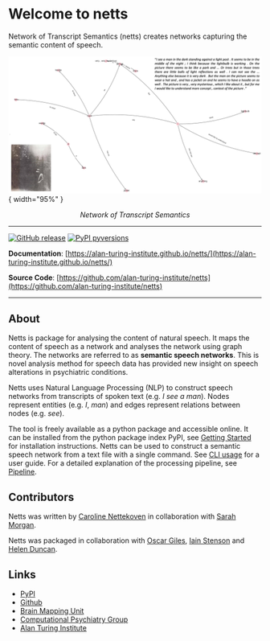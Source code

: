 # Welcome to netts

Network of Transcript Semantics (netts) creates networks capturing the semantic content of speech.

![Graph](img/ExampleGraph_alternative_text_pic_2.png){ width="95%" }

<p align="center">
    <em>Network of Transcript Semantics</em>
</p>

<!-- Figure is commented out until copyright issues are clear -->
<!-- <img src="/img/semantic_speech_graph_example_with_picture.png" width=95% style="margin-left: auto; margin-right: auto; display: block;">

<p align="center">
    <em>Network of Transcript Semantics</em>
</p> -->

---

[![GitHub release](https://img.shields.io/github/v/release/alan-turing-institute/netts?include_prereleases)](https://GitHub.com/alan-turing-institute/netts/releases/)
[![PyPI pyversions](https://img.shields.io/pypi/pyversions/netts.svg)](https://pypi.python.org/pypi/netts/)

**Documentation**: [https://alan-turing-institute.github.io/netts/](https://alan-turing-institute.github.io/netts/)

**Source Code**: [https://github.com/alan-turing-institute/netts](https://github.com/alan-turing-institute/netts)

---

## About

Netts is package for analysing the content of natural speech.
It maps the content of speech as a network and analyses the network using graph theory.
The networks are referred to as **semantic speech networks**.
This is novel analysis method for speech data has provided new insight on speech alterations in psychiatric conditions.

Netts uses Natural Language Processing (NLP) to construct speech networks from transcripts of spoken text (e.g. <em>I see a man</em>).
Nodes represent entities (e.g. <em>I</em>, <em>man</em>) and edges represent relations between nodes (e.g. <em>see</em>).

<!-- Alternative pipeline placeholder image -->
<!-- <img src="/img/Pipeline_figure_reduced.png " width=95% style="margin-left: auto; margin-right: auto; display: block;">

<p align="center">
    <em>Netts pipeline.</em>
</p> -->

<!-- Figure is commented out until copyright issues are clear -->

<!-- <img src="/img/tool_pipeline.png" width=95% style="margin-left: auto; margin-right: auto; display: block;">

<p align="center">
    <em>netts pipeline</em>
</p> -->

The tool is freely available as a python package and accessible online. It can be installed from the python package index PyPI, see [Getting Started](install.md) for installation instructions.
Netts can be used to construct a semantic speech network from a text file with a single command. See [CLI usage](cli_basics.md) for a user guide.
For a detailed explanation of the processing pipeline, see [Pipeline](pipeline.md).

## Contributors

Netts was written by [Caroline Nettekoven](https://www.caroline-nettekoven.com) in collaboration with [Sarah Morgan](https://semorgan.org).

Netts was packaged in collaboration with [Oscar Giles](https://www.turing.ac.uk/people/researchers/oscar-giles), [Iain Stenson](https://www.turing.ac.uk/research/research-engineering/meet-the-team) and [Helen Duncan](https://www.turing.ac.uk/people/research-engineering/helen-duncan).

<!-- ## Citing netts

If you use netts in your work, please cite this paper:
> Caroline R. Nettekoven, Kelly Diederen, Oscar Giles, Helen Duncan, Iain Stenson, Julianna Olah, Nigel Collier, Petra Vertes, Tom J. Spencer, Sarah E. Morgan, and Philip McGuire. 2021. “Networks of Transcript Semantics - Netts.” -->

## Links

- [PyPI](https://pypi.org)
- [Github](https://github.com/alan-turing-institute/netts)
- [Brain Mapping Unit](https://www.psychiatry.cam.ac.uk/groups/brain-mapping-unit/)
- [Computational Psychiatry Group](https://www.psychiatry.cam.ac.uk/groups/brain-mapping-unit/)
- [Alan Turing Institute](https://www.turing.ac.uk/research/research-projects/towards-incoherent-speech-predictor-psychosis-risk)

<!--

- [Caroline Nettekoven](https://www.neuroscience.cam.ac.uk/directory/profile.php?caronettekoven)
- [Sarah Morgan](https://www.neuroscience.cam.ac.uk/directory/profile.php?caronettekoven)

-->
